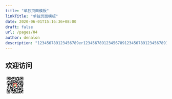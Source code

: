 ```yaml
---
title: "单独页面模板"
linkTitle: "单独页面模板"
date: 2020-06-01T15:16:36+08:00
draft: false
url: /pages/04
author: denalon
description: "123456789123456789er123456789123456789123456789123456789123456"
---
```




<div>
<h2>欢迎访问</h2>
<img src="/image/wechat.jpg" width="60" class="zoomify" alt="weixin" />
</div>
